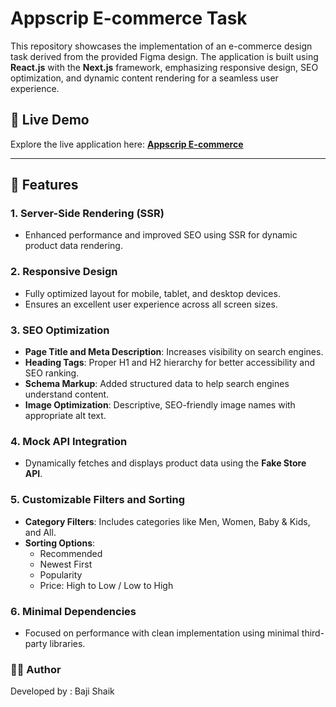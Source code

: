 # **Appscrip E-commerce Task**

This repository showcases the implementation of an e-commerce design task derived from the provided Figma design. The application is built using **React.js** with the **Next.js** framework, emphasizing responsive design, SEO optimization, and dynamic content rendering for a seamless user experience.

## **🚀 Live Demo**

Explore the live application here: [**Appscrip E-commerce**](https://appscripecommerce.netlify.app/)

---

## **📌 Features**

### 1. **Server-Side Rendering (SSR)**
   - Enhanced performance and improved SEO using SSR for dynamic product data rendering.

### 2. **Responsive Design**
   - Fully optimized layout for mobile, tablet, and desktop devices.
   - Ensures an excellent user experience across all screen sizes.

### 3. **SEO Optimization**
   - **Page Title and Meta Description**: Increases visibility on search engines.
   - **Heading Tags**: Proper H1 and H2 hierarchy for better accessibility and SEO ranking.
   - **Schema Markup**: Added structured data to help search engines understand content.
   - **Image Optimization**: Descriptive, SEO-friendly image names with appropriate alt text.

### 4. **Mock API Integration**
   - Dynamically fetches and displays product data using the **Fake Store API**.

### 5. **Customizable Filters and Sorting**
   - **Category Filters**: Includes categories like Men, Women, Baby & Kids, and All.
   - **Sorting Options**:
     - Recommended
     - Newest First
     - Popularity
     - Price: High to Low / Low to High

### 6. **Minimal Dependencies**
   - Focused on performance with clean implementation using minimal third-party libraries.
     
### 👨‍💻 Author
Developed by : Baji Shaik
